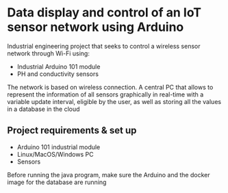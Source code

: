 # Data display and control of an IoT sensor network using Arduino

Industrial engineering project that seeks to control a wireless sensor network through Wi-Fi using:
- Industrial Arduino 101 module
- PH and conductivity sensors

The network is based on wireless connection.
A central PC that allows to represent the information of all sensors graphically in real-time with a variable update interval,
eligible by the user, as well as storing all the values in a database in the cloud

## Project requirements & set up

- Arduino 101 industrial module
- Linux/MacOS/Windows PC
- Sensors

Before running the java program, make sure the Arduino and the docker image for the database are running

